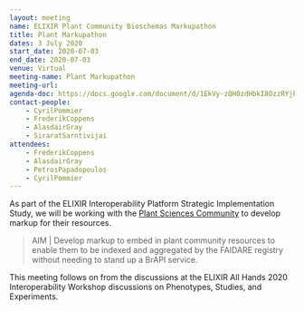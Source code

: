 ```yaml
---
layout: meeting
name: ELIXIR Plant Community Bioschemas Markupathon
title: Plant Markupathon
dates: 3 July 2020
start_date: 2020-07-03
end_date: 2020-07-03
venue: Virtual
meeting-name: Plant Markupathon
meeting-url:
agenda-doc: https://docs.google.com/document/d/1EkVy-zQH0zdHbkI8OzzRYjkFmgtup-0DKAVX2hvJf4M/
contact-people:
    - CyrilPommier
    - FrederikCoppens
    - AlasdairGray
    - SiraratSarntivijai
attendees:
    - FrederikCoppens
    - AlasdairGray
    - PetrosPapadopoulos
    - CyrilPommier
---
```


As part of the ELIXIR Interoperability Platform Strategic Implementation Study, we will be working with the [Plant Sciences Community](https://elixir-europe.org/communities/plant-sciences) to develop markup for their resources.

> AIM | Develop markup to embed in plant community resources to enable them to be indexed and aggregated by the FAIDARE registry without needing to stand up a BrAPI service.

This meeting follows on from the discussions at the ELIXIR All Hands 2020 Interoperability Workshop discussions on Phenotypes, Studies, and Experiments.
